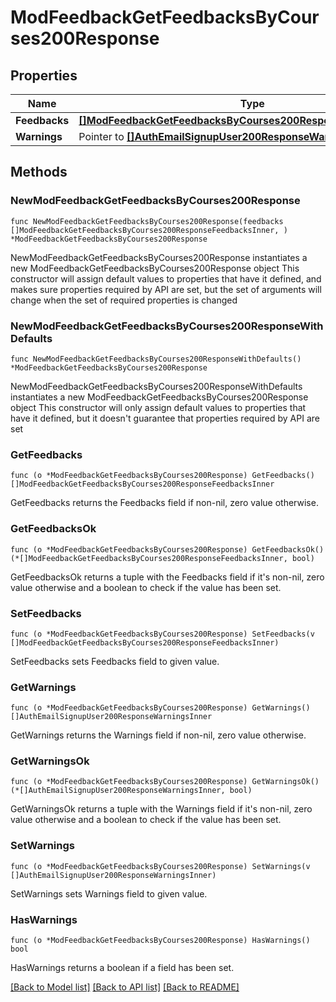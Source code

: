 # ModFeedbackGetFeedbacksByCourses200Response

## Properties

Name | Type | Description | Notes
------------ | ------------- | ------------- | -------------
**Feedbacks** | [**[]ModFeedbackGetFeedbacksByCourses200ResponseFeedbacksInner**](ModFeedbackGetFeedbacksByCourses200ResponseFeedbacksInner.md) |  | 
**Warnings** | Pointer to [**[]AuthEmailSignupUser200ResponseWarningsInner**](AuthEmailSignupUser200ResponseWarningsInner.md) |  | [optional] 

## Methods

### NewModFeedbackGetFeedbacksByCourses200Response

`func NewModFeedbackGetFeedbacksByCourses200Response(feedbacks []ModFeedbackGetFeedbacksByCourses200ResponseFeedbacksInner, ) *ModFeedbackGetFeedbacksByCourses200Response`

NewModFeedbackGetFeedbacksByCourses200Response instantiates a new ModFeedbackGetFeedbacksByCourses200Response object
This constructor will assign default values to properties that have it defined,
and makes sure properties required by API are set, but the set of arguments
will change when the set of required properties is changed

### NewModFeedbackGetFeedbacksByCourses200ResponseWithDefaults

`func NewModFeedbackGetFeedbacksByCourses200ResponseWithDefaults() *ModFeedbackGetFeedbacksByCourses200Response`

NewModFeedbackGetFeedbacksByCourses200ResponseWithDefaults instantiates a new ModFeedbackGetFeedbacksByCourses200Response object
This constructor will only assign default values to properties that have it defined,
but it doesn't guarantee that properties required by API are set

### GetFeedbacks

`func (o *ModFeedbackGetFeedbacksByCourses200Response) GetFeedbacks() []ModFeedbackGetFeedbacksByCourses200ResponseFeedbacksInner`

GetFeedbacks returns the Feedbacks field if non-nil, zero value otherwise.

### GetFeedbacksOk

`func (o *ModFeedbackGetFeedbacksByCourses200Response) GetFeedbacksOk() (*[]ModFeedbackGetFeedbacksByCourses200ResponseFeedbacksInner, bool)`

GetFeedbacksOk returns a tuple with the Feedbacks field if it's non-nil, zero value otherwise
and a boolean to check if the value has been set.

### SetFeedbacks

`func (o *ModFeedbackGetFeedbacksByCourses200Response) SetFeedbacks(v []ModFeedbackGetFeedbacksByCourses200ResponseFeedbacksInner)`

SetFeedbacks sets Feedbacks field to given value.


### GetWarnings

`func (o *ModFeedbackGetFeedbacksByCourses200Response) GetWarnings() []AuthEmailSignupUser200ResponseWarningsInner`

GetWarnings returns the Warnings field if non-nil, zero value otherwise.

### GetWarningsOk

`func (o *ModFeedbackGetFeedbacksByCourses200Response) GetWarningsOk() (*[]AuthEmailSignupUser200ResponseWarningsInner, bool)`

GetWarningsOk returns a tuple with the Warnings field if it's non-nil, zero value otherwise
and a boolean to check if the value has been set.

### SetWarnings

`func (o *ModFeedbackGetFeedbacksByCourses200Response) SetWarnings(v []AuthEmailSignupUser200ResponseWarningsInner)`

SetWarnings sets Warnings field to given value.

### HasWarnings

`func (o *ModFeedbackGetFeedbacksByCourses200Response) HasWarnings() bool`

HasWarnings returns a boolean if a field has been set.


[[Back to Model list]](../README.md#documentation-for-models) [[Back to API list]](../README.md#documentation-for-api-endpoints) [[Back to README]](../README.md)


